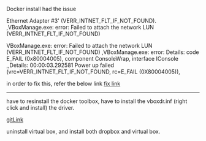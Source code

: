 Docker install had the issue 

Ethernet Adapter #3' (VERR_INTNET_FLT_IF_NOT_FOUND). ,VBoxManage.exe: error: Failed to attach the network LUN (VERR_INTNET_FLT_IF_NOT_FOUND) 

VBoxManage.exe: error: Failed to attach the network LUN (VERR_INTNET_FLT_IF_NOT_FOUND) ,VBoxManage.exe: error: Details: code E_FAIL (0x80004005), component ConsoleWrap, interface IConsole ,,Details: 00:00:03.292581 Power up failed (vrc=VERR_INTNET_FLT_IF_NOT_FOUND, rc=E_FAIL (0X80004005)),

in order to fix this, refer the below link
[fix link](https://caffinc.github.io/2015/11/fix-vbox-network/)

---
have to resinstall the docker toolbox, have to install the vboxdr.inf (right click  and install) the driver.

[gitLink](https://github.com/docker/toolbox/issues/473)

uninstall virtual box, and install both dropbox and virtual box.
